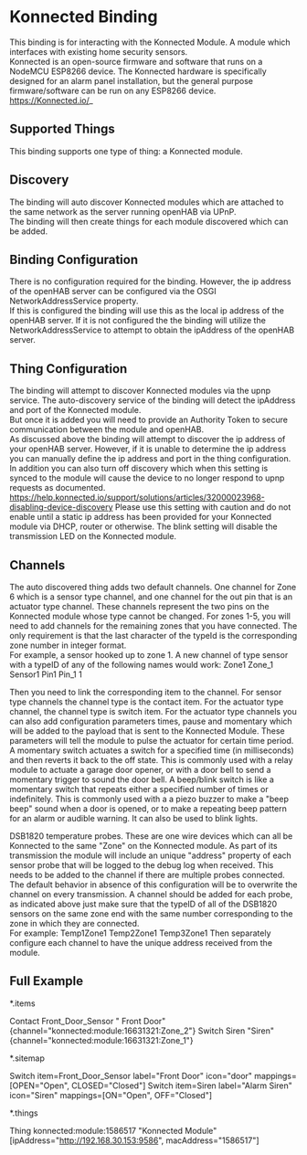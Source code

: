 # Konnected Binding

This binding is for interacting with the Konnected Module. A module which interfaces with existing home security sensors.  
Konnected is an open-source firmware and software that runs on a NodeMCU ESP8266 device. 
The Konnected hardware is specifically designed for an alarm panel installation, but the general purpose firmware/software can be run on any ESP8266 device.
https://Konnected.io/_

## Supported Things

This binding supports one type of thing:  a Konnected module.

## Discovery

The binding will auto discover Konnected modules which are attached to the same network as the server running openHAB via UPnP.  
The binding will then create things for each module discovered which can be added.

## Binding Configuration

There is no configuration required for the binding.
However, the ip address of the openHAB server can be configured via the OSGI NetworkAddressService property.  
If this is configured the binding will use this as the local ip address of the openHAB server.
If it is not configured the the binding will utilize the NetworkAddressService to attempt to obtain the ipAddress of the openHAB server.

## Thing Configuration

The binding will attempt to discover Konnected modules via the upnp service.
The auto-discovery service of the binding will detect the ipAddress and port of the Konnected module.  
But once it is added you will need to provide an Authority Token to secure communication between the module and openHAB.  
As discussed above the binding will attempt to discover the ip address of your openHAB server.  However, if it is unable to determine the ip address you can manually define the ip address and port in the thing configuration.
In addition you can also turn off discovery which when this setting is synced to the module will cause the device to no longer respond to upnp requests as documented. https://help.konnected.io/support/solutions/articles/32000023968-disabling-device-discovery
Please use this setting with caution and do not enable until a static ip address has been provided for your Konnected module via DHCP, router or otherwise.
The blink setting will disable the transmission LED on the Konnected module.


## Channels

The auto discovered thing adds two default channels.
One channel for Zone 6 which is a sensor type channel, and one channel for the out pin that is an actuator type channel.
These channels represent the two pins on the Konnected module whose type cannot be changed.
For zones 1-5, you will need to add channels for the remaining zones that you have connected.
The only requirement is that the last character of the typeId is the corresponding zone number in integer format.  
For example, a sensor hooked up to zone 1.  A new channel of type sensor with a typeID of any of the following names would work:
Zone1
Zone_1
Sensor1
Pin1
Pin_1
1

Then you need to link the corresponding item to the channel.
For sensor type channels the channel type is the contact item.
For the actuator type channel, the channel type is switch item. 
For the actuator type channels you can also add configuration parameters times, pause and momentary which will be added to the payload that is sent to the Konnected Module.
These parameters will tell the module to pulse the actuator for certain time period.
A momentary switch actuates a switch for a specified time (in milliseconds) and then reverts it back to the off state. This is commonly used with a relay module to actuate a garage door opener, or with a door bell to send a momentary trigger to sound the door bell.
A beep/blink switch is like a momentary switch that repeats either a specified number of times or indefinitely. This is commonly used with a a piezo buzzer to make a "beep beep" sound when a door is opened, or to make a repeating beep pattern for an alarm or audible warning. It can also be used to blink lights.

DSB1820 temperature probes.
These are one wire devices which can all be Konnected to the same "Zone" on the Konnected module.
As part of its transmission  the module will include an unique "address" property of each sensor probe that will be logged to the debug log when received. 
This needs to be added to the channel if there are multiple probes connected. 
The default behavior in absence of this configuration will be to overwrite the channel on every transmission. 
A channel should be added for each probe, as indicated above just make sure that the typeID of all of the DSB1820 sensors on the same zone end with the same number corresponding to the zone in which they are connected.  
For example:
Temp1Zone1
Temp2Zone1
Temp3Zone1
Then separately configure each channel to have the unique address received from the module.

## Full Example

*.items

Contact Front_Door_Sensor " Front Door" {channel="konnected:module:16631321:Zone_2"}
Switch Siren "Siren"   {channel="konnected:module:16631321:Zone_1"}


*.sitemap

Switch item=Front_Door_Sensor label="Front Door" icon="door" mappings=[OPEN="Open", CLOSED="Closed"]
Switch item=Siren label="Alarm Siren" icon="Siren" mappings=[ON="Open", OFF="Closed"]
            
*.things

Thing konnected:module:1586517 "Konnected Module" [ipAddress="http://192.168.30.153:9586", macAddress="1586517"]